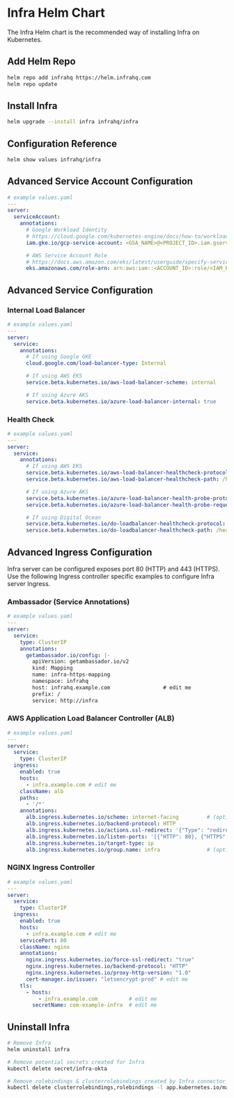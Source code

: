 # Infra Helm Chart

The Infra Helm chart is the recommended way of installing Infra on Kubernetes.

## Add Helm Repo

```bash
helm repo add infrahq https://helm.infrahq.com
helm repo update
```

## Install Infra

```bash
helm upgrade --install infra infrahq/infra
```

## Configuration Reference

```bash
helm show values infrahq/infra
```

## Advanced Service Account Configuration

```yaml
# example values.yaml
---
server:
  serviceAccount:
    annotations:
      # Google Workload Identity
      # https://cloud.google.com/kubernetes-engine/docs/how-to/workload-identity
      iam.gke.io/gcp-service-account: <GSA_NAME>@<PROJECT_ID>.iam.gserviceaccount.com

      # AWS Service Account Role
      # https://docs.aws.amazon.com/eks/latest/userguide/specify-service-account-role.html
      eks.amazonaws.com/role-arn: arn:aws:iam::<ACCOUNT_ID>:role/<IAM_ROLE_NAME>
```

## Advanced Service Configuration

### Internal Load Balancer

```yaml
# example values.yaml
---
server:
  service:
    annotations:
      # If using Google GKE
      cloud.google.com/load-balancer-type: Internal

      # If using AWS EKS
      service.beta.kubernetes.io/aws-load-balancer-scheme: internal

      # If using Azure AKS
      service.beta.kubernetes.io/azure-load-balancer-internal: true
```

### Health Check

```yaml
# example values.yaml
---
server:
  service:
    annotations:
      # If using AWS EKS
      service.beta.kubernetes.io/aws-load-balancer-healthcheck-protocol: HTTPS
      service.beta.kubernetes.io/aws-load-balancer-healthcheck-path: /healthz

      # If using Azure AKS
      service.beta.kubernetes.io/azure-load-balancer-health-probe-protocol: https        # Kubernetes 1.20+
      service.beta.kubernetes.io/azure-load-balancer-health-probe-request-path: healthz  # Kubernetes 1.20+

      # If using Digital Ocean
      service.beta.kubernetes.io/do-loadbalancer-healthcheck-protocol: https
      service.beta.kubernetes.io/do-loadbalancer-healthcheck-path: /healthz
```

## Advanced Ingress Configuration

Infra server can be configured exposes port 80 (HTTP) and 443 (HTTPS). Use the following Ingress controller specific examples to configure Infra server Ingress.

### Ambassador (Service Annotations)

```yaml
# example values.yaml
---
server:
  service:
    type: ClusterIP
    annotations:
      getambassador.io/config: |-
        apiVersion: getambassador.io/v2
        kind: Mapping
        name: infra-https-mapping
        namespace: infrahq
        host: infrahq.example.com                 # edit me
        prefix: /
        service: http://infra
```

### AWS Application Load Balancer Controller (ALB)

```yaml
# example values.yaml
---
server:
  service:
    type: ClusterIP
  ingress:
    enabled: true
    hosts:
      - infra.example.com # edit me
    className: alb
    paths:
      - '/*'
    annotations:
      alb.ingress.kubernetes.io/scheme: internet-facing         # (optional: use "internal" for non-internet facing)
      alb.ingress.kubernetes.io/backend-protocol: HTTP
      alb.ingress.kubernetes.io/actions.ssl-redirect: '{"Type": "redirect", "RedirectConfig": { "Protocol": "HTTPS", "Port": "443", "StatusCode": "HTTP_301"}}'
      alb.ingress.kubernetes.io/listen-ports: '[{"HTTP": 80}, {"HTTPS":443}]'
      alb.ingress.kubernetes.io/target-type: ip
      alb.ingress.kubernetes.io/group.name: infra               # (optional: edit me to use an existing shared load balanacer)
```

### NGINX Ingress Controller

```yaml
# example values.yaml
---
server:
  service:
    type: ClusterIP
  ingress:
    enabled: true
    hosts:
      - infra.example.com # edit me
    servicePort: 80
    className: nginx
    annotations:
      nginx.ingress.kubernetes.io/force-ssl-redirect: "true"
      nginx.ingress.kubernetes.io/backend-protocol: "HTTP"
      nginx.ingress.kubernetes.io/proxy-http-version: "1.0"
      cert-manager.io/issuer: "letsencrypt-prod" # edit me
    tls:
      - hosts:
          - infra.example.com          # edit me
        secretName: com-example-infra  # edit me
```

## Uninstall Infra

```bash
# Remove Infra
helm uninstall infra

# Remove potential secrets created for Infra
kubectl delete secret/infra-okta

# Remove rolebindings & clusterrolebindings created by Infra connector
kubectl delete clusterrolebindings,rolebindings -l app.kubernetes.io/managed-by=infra --all-namespaces
```

[1]: configuration.md
[2]: postgres.md
[3]: #infra-connector
